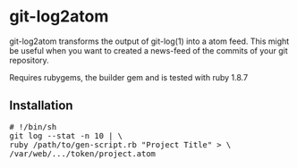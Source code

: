 # git-log2atom

git-log2atom transforms the output of git-log(1) into a atom feed.  This might
be useful when you want to created a news-feed of the commits of your git
repository.

Requires rubygems, the builder gem and is tested with ruby 1.8.7


## Installation
<pre>
# !/bin/sh
git log --stat -n 10 | \
ruby /path/to/gen-script.rb "Project Title" > \
/var/web/.../token/project.atom
</pre>
